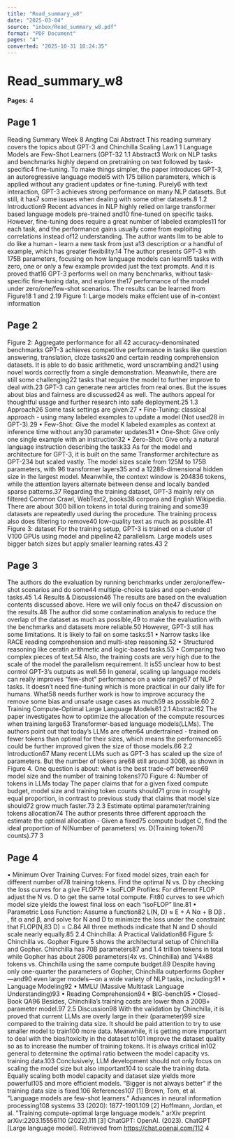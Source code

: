 ```yaml
---
title: "Read_summary_w8"
date: "2025-03-04"
source: "inbox/Read_summary_w8.pdf"
format: "PDF Document"
pages: "4"
converted: "2025-10-31 10:24:35"
---
```


# Read_summary_w8

**Pages:** 4


## Page 1

Reading Summary Week 8
Angting Cai
Abstract
This reading summary covers the topics about GPT-3 and Chinchilla Scaling Law.1
1 Language Models are Few-Shot Learners (GPT-32
1.1 Abstract3
Work on NLP tasks and benchmarks highly depend on pretraining on text followed by task-specific4
fine-tuning. To make things simpler, the paper introduces GPT-3, an autoregressive language model5
with 175 billion parameters, which is applied without any gradient updates or fine-tuning. Purely6
with text interaction, GPT-3 achieves strong performance on many NLP datasets. But still, it has7
some issues when dealing with some other datasets.8
1.2 Introduction9
Recent advances in NLP highly relied on large transformer based language models pre-trained and10
fine-tuned on specific tasks. However, fine-tuning does require a great number of labeled examples11
for each task, and the performance gains usually come from exploiting correlations instead of12
understanding. The author wants llm to be able to do like a human - learn a new task from just a13
description or a handful of example, which has greater flexibility.14
The author presents GPT-3 with 175B parameters, focusing on how language models can learn15
tasks with zero, one or only a few example provided just the text prompts. And it is proved that16
GPT-3 performs well on many benchmarks, without task-specific fine-tuning data, and explore the17
performance of the model under zero/one/few-shot scenarios. The results can be learned from Figure18
1 and 2.19
Figure 1: Large models make effcient use of in-context information

## Page 2

Figure 2: Aggregate performance for all 42 accuracy-denominated benchmarks
GPT-3 achieves competitive performance in tasks like question answering, translation, cloze tasks20
and certain reading comprehension datasets. It is able to do basic arithmetic, word unscrambling and21
using novel words correctly from a single demonstration. Meanwhile, there are still some challenging22
tasks that require the model to further improve to deal with.23
GPT-3 can generate new articles from real ones. But the issues about bias and fairness are discussed24
as well. The authors appeal for thoughtful usage and further research into safe deployment.25
1.3 Approach26
Some task settings are given:27
• Fine-Tuning: classical approach - using many labeled examples to update a model (Not used28
in GPT-3).29
• Few-Shot: Give the model K labeled examples as context at inference time without any30
parameter updates31
• One-Shot: Give only one single example with an instruction32
• Zero-Shot: Give only a natural language instruction describing the task33
As for the model and architecture for GPT-3, it is built on the same Transformer architecture as GPT-234
but scaled vastly. The model sizes scale from 125M to 175B parameters, with 96 transformer layers35
and a 12288-dimensional hidden size in the largest model. Meanwhile, the context window is 204836
tokens, while the attention layers alternate between dense and locally banded sparse patterns.37
Regarding the training dataset, GPT-3 mainly rely on filtered Common Crawl, WebText2, books38
corpora and English Wikipedia. There are about 300 billion tokens in total during training and some39
datasets are repeatedly used during the procedure. The training process also does filtering to remove40
low-quality text as much as possible.41
Figure 3: dataset
For the training setup, GPT-3 is trained on a cluster of V100 GPUs using model and pipeline42
parallelism. Large models uses bigger batch sizes but apply smaller learning rates.43
2

## Page 3

The authors do the evaluation by running benchmarks under zero/one/few-shot scenarios and do some44
multiple-choice tasks and open-ended tasks.45
1.4 Results & Discussion46
The results are based on the evaluation contents discussed above. Here we will only focus on the47
discussion on the results.48
The author did some contamination analysis to reduce the overlap of the dataset as much as possible,49
to make the evaluation with the benchmarks and datasets more reliable.50
However, GPT-3 still has some limitations. It is likely to fail on some tasks:51
• Narrow tasks like RACE reading comprehension and multi-step reasoning.52
• Structured reasoning like ceratin arithmetic and logic-based tasks.53
• Comparing two complex pieces of text.54
Also, the training costs are very high due to the scale of the model the parallelism requirement. It is55
unclear how to best control GPT-3’s outputs as well.56
In general, scaling up language models can really improves "few-shot" performance on a wide range57
of NLP tasks. It doesn’t need fine-tuning which is more practical in our daily life for humans. What58
needs further work is how to improve accuracy the remove some bias and unsafe usage cases as much59
as possible.60
2 Training Compute-Optimal Large Language Models61
2.1 Abstract62
The paper investigates how to optimize the allocation of the compute resources when training large63
Transformer-based language models(LLMs). The authors point out that today’s LLMs are often64
undertrained - trained on fewer tokens than optimal for their sizes, which means the performance65
could be further improved given the size of those models.66
2.2 Introduction67
Many recent LLMs such as GPT-3 has scaled up the size of parameters. But the number of tokens are68
still around 300B, as shown in Figure 4. One question is about: what is the best trade-off between69
model size and the number of training tokens?70
Figure 4: Number of tokens in LLMs today
The paper claims that for a given fixed compute budget, model size and training token counts should71
grow in roughly equal proportion, in contrast to previous study that claims that model size should72
grow much faster.73
2.3 Estimate optimal parameter/training tokens allocation74
The author presents three different approach the estimate the optimal allocation - Given a fixed75
compute budget C, find the ideal proportion of N(Number of parameters) vs. D(Training token76
counts).77
3

## Page 4

• Minimum Over Training Curves: For fixed model sizes, train each for different number of78
training tokens. Find the optimal N vs. D by checking the loss curves for a give FLOP79
• IsoFLOP Profiles: For different FLOP adjust the N vs. D to get the same total compute. Fit80
curves to see which model size yields the lowest final loss on each “isoFLOP” line.81
• Parametric Loss Function: Assume a function82
L(N, D) ≈ E + A
Nα + B
Dβ .
, fit α and β, and solve for N and D to minimize the loss under the constraint that FLOP(N,83
D) = C.84
All three methods indicate that N and D should scale nearly equally.85
2.4 Chinchilla: A Practical Validation86
Figure 5: Chinchilla vs. Gopher
Figure 5 shows the architectural setup of Chinchilla and Gopher. Chinchilla has 70B parameters87
and 1.4 trillion tokens in total while Gopher has about 280B parameters(4x vs. Chinchilla) and 1/4x88
tokens vs. Chinchilla using the same compute budget.89
Despite having only one-quarter the parameters of Gopher, Chinchilla outperforms Gopher—and90
even larger models—on a wide variety of NLP tasks, including:91
• Language Modeling92
• MMLU (Massive Multitask Language Understanding)93
• Reading Comprehension94
• BIG-bench95
• Closed-Book QA96
Besides, Chinchilla’s training costs are lower than a 200B+ parameter model.97
2.5 Discussion98
With the validation by Chinchilla, it is proved that current LLMs are overly large in their (parameter)99
size compared to the training data size. It should be paid attention to try to use smaller model to train100
more data. Meanwhile, it is getting more important to deal with the bias/toxicity in the dataset to101
improve the dataset quality so as to increase the number of training tokens. It is always critical in102
general to determine the optimal ratio between the model capacity vs. training data.103
Conclusively, LLM development should not only focus on scaling the model size but also important104
to scale the training data. Equally scaling both model capacity and dataset size yields more powerful105
and more efficient models. "Bigger is not always better" if the training data size is fixed.106
References107
[1] Brown, Tom, et al. "Language models are few-shot learners." Advances in neural information processing108
systems 33 (2020): 1877-1901.109
[2] Hoffmann, Jordan, et al. "Training compute-optimal large language models." arXiv preprint arXiv:2203.15556110
(2022).111
[3] ChatGPT: OpenAI. (2023). ChatGPT [Large language model]. Retrieved from https://chat.openai.com/112
4